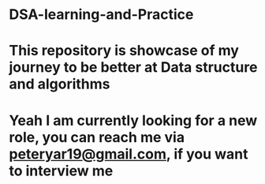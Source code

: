 # DSA-learning-and-Practice
# This repository is showcase of my journey to be better at Data structure and algorithms
# Yeah I am currently looking for a new role, you can reach me via peteryar19@gmail.com, if you want to interview me
